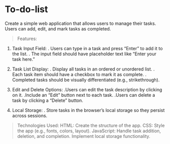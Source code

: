 # To-do-list
Create a simple web application that allows users to manage their tasks. Users can add, edit, and mark tasks as completed.

> Features:
1. Task Input Field:
. Users can type in a task and press “Enter” to add it to the list.
. The input field should have placeholder text like “Enter your task here.”

2. Task List Display:
. Display all tasks in an ordered or unordered list.
. Each task item should have a checkbox to mark it as complete.
. Completed tasks should be visually differentiated (e.g., strikethrough).

3. Edit and Delete Options:
.Users can edit the task description by clicking on it.
.Include an “Edit” button next to each task.
.Users can delete a task by clicking a “Delete” button.

4. Local Storage:
. Store tasks in the browser’s local storage so they persist across sessions.

> Technologies Used:
HTML: Create the structure of the app.
CSS: Style the app (e.g., fonts, colors, layout).
JavaScript:
Handle task addition, deletion, and completion.
Implement local storage functionality.
